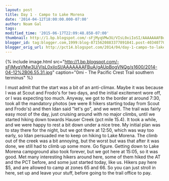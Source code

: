 ```yaml
---
layout: post
title: Day 1 - Campo to Lake Morena
date: '2014-04-12T18:00:00.000-07:00'
author: Noam Gal
tags:
modified_time: '2015-06-17T22:09:48.858-07:00'
thumbnail: http://1.bp.blogspot.com/-sFjMyqVMw3U/VIsL0xiIoSI/AAAAAAAFBuA/gAUpBogVNQg/s72-c/2014-04-12%2B06.55.31.jpg
blogger_id: tag:blogger.com,1999:blog-8715620883377891841.post-4034077069525640752
blogger_orig_url: http://pct14.blogspot.com/2014/04/day-1-campo-to-lake-morena.html
---
```

{% include image.html src="http://1.bp.blogspot.com/-sFjMyqVMw3U/VIsL0xiIoSI/AAAAAAAFBuA/gAUpBogVNQg/s1600/2014-04-12%2B06.55.31.jpg" caption="0mi - The Pacific Crest Trail southern terminus" %}

I must admit that the start was a bit of an anti-climax. Maybe it was because I was at Scout and Frodo's for two days, and the initial excitement wore off, or I was expecting too much. Anyway, we got to the border at around 7:30, took all the mandatory photos (we were 8 hikers starting today from Scout and Frodo's) and then Idan said "let's go", and we went. The trail was fairly easy most of the day, just cruising around with no major climbs, until we started hiking down towards Hauser Creek (pct mile 15.4). It took a while, and we were happy to rest a bit down under a nice tree. My initial plan was to stay there for the night, but we got there at 12:50, which was way too early, so Idan persuaded me to keep on hiking to Lake Morena. The climb out of the creek was a bit annoying, but the worst but was that after it was done, we still had to climb up some more. Go figure. Getting down to Lake Morena campground also took forever, but we got here at 15:05, so it was good. Met many interesting hikers around here, some of them hiked the AT and the PCT before, and some just started today, like us. Hikers pay here $5, and are allowed to camp at zones 65 and 66. So you can just stroll in here, set up and leave your stuff, before going to the trail office to pay.
